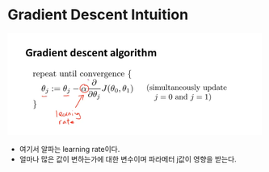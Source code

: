 # Gradient Descent Intuition

![CostFunction](../Image/GradientDescentIntuition01.png)

- 여기서 알파는 learning rate이다.
- 얼마나 많은 값이 변하는가에 대한 변수이며 파라메터 j값이 영향을 받는다.
